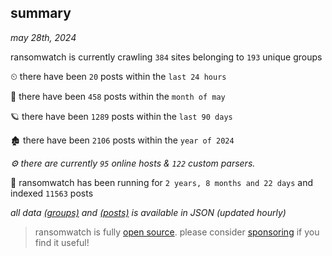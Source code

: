 
## summary
_may 28th, 2024_

ransomwatch is currently crawling `384` sites belonging to `193` unique groups

⏲ there have been `20` posts within the `last 24 hours`

🦈 there have been `458` posts within the `month of may`

🪐 there have been `1289` posts within the `last 90 days`

🏚 there have been `2106` posts within the `year of 2024`

_⚙️ there are currently `95` online hosts & `122` custom parsers._

🦕 ransomwatch has been running for `2 years, 8 months and 22 days` and indexed `11563` posts

_all data  [(groups)](http://ransomwhat.telemetry.ltd/groups) and [(posts)](http://ransomwhat.telemetry.ltd/posts) is available in JSON (updated hourly)_

> ransomwatch is fully [open source](https://github.com/joshhighet/ransomwatch#ransomwatch--). please consider [sponsoring](https://github.com/sponsors/joshhighet) if you find it useful!
